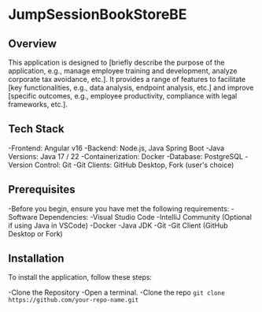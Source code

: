 # JumpSessionBookStoreBE

## Overview
This application is designed to [briefly describe the purpose of the application, e.g., manage employee training and development, analyze corporate tax avoidance, etc.]. It provides a range of features to facilitate [key functionalities, e.g., data analysis, endpoint analysis, etc.] and improve [specific outcomes, e.g., employee productivity, compliance with legal frameworks, etc.].

## Tech Stack
-Frontend: Angular v16
-Backend: Node.js, Java Spring Boot
-Java Versions: Java 17 / 22
-Containerization: Docker
-Database: PostgreSQL
-Version Control: Git
-Git Clients: GitHub Desktop, Fork (user's choice)
## Prerequisites
-Before you begin, ensure you have met the following requirements:
-Software Dependencies:
-Visual Studio Code
-IntelliJ Community (Optional if using Java in VSCode)
-Docker
-Java JDK
-Git
-Git Client (GitHub Desktop or Fork)
## Installation
To install the application, follow these steps:

-Clone the Repository
-Open a terminal.
-Clone the repo
`git clone https://github.com/your-repo-name.git`
